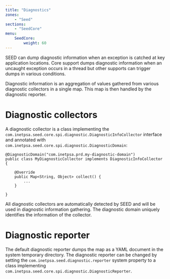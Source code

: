 ```yaml
---
title: "Diagnostics"
zones:
    - "Seed"
sections:
    - "SeedCore"
menu:
    SeedCore:
        weight: 60
---
```


SEED can dump diagnostic information when an exception is catched at key application locations. Core support dumps 
diagnostic information when an uncaught exception occurs in a thread but other supports can trigger dumps in various 
conditions.

Diagnostic information is an aggregation of values gathered from various diagnostic collectors in a single map. This map
is then handled by the diagnostic reporter. 

# Diagnostic collectors

A diagnostic collector is a class implementing the `com.inetpsa.seed.core.spi.diagnostic.DiagnosticInfoCollector` 
interface and annotated with `com.inetpsa.seed.core.spi.diagnostic.DiagnosticDomain`:

    @DiagnosticDomain("com.inetpsa.prd.my-diagnostic-domain")
    public class MyDiagnosticCollector implements DiagnosticInfoCollector {

        @Override
        public Map<String, Object> collect() {
            ...
        }
        
    }

All diagnostic collectors are automatically detected by SEED and will be used in diagnostic information gathering. The
diagnostic domain uniquely identifies the information of the collector.

# Diagnostic reporter

The default diagnostic reporter dumps the map as a YAML document in the system temporary directory. The diagnostic 
reporter can be changed by setting the `com.inetpsa.seed.diagnostic.reporter` system property to a class 
implementing `com.inetpsa.seed.core.spi.diagnostic.DiagnosticReporter`.
